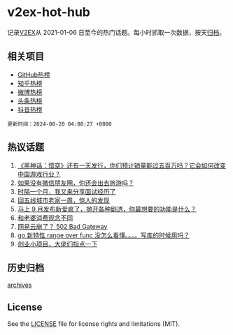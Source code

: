 # v2ex-hot-hub

 记录[V2EX](https://www.v2ex.com/)从 2021-01-06 日至今的热门话题。每小时抓取一次数据，按天[归档](archives)。
 
 ## 相关项目

- [GitHub热榜](https://github.com/snaildev/github-hot-hub)
- [知乎热榜](https://github.com/snaildev/zhihu-hot-hub)
- [微博热榜](https://github.com/snaildev/weibo-hot-hub)
- [头条热榜](https://github.com/snaildev/toutiao-hot-hub)
- [抖音热榜](https://github.com/snaildev/douyin-hot-hub)


 `更新时间：2024-08-20 04:08:27 +0800`

## 热议话题

1. [《黑神话：悟空》还有一天发行，你们预计销量能过五百万吗？它会如何改变中国游戏行业？](https://www.v2ex.com/t/1066046)
1. [如果没有微信朋友圈，你还会出去旅游吗？](https://www.v2ex.com/t/1065986)
1. [时隔一个月，我又来分享面试经历了](https://www.v2ex.com/t/1066039)
1. [回五线城市老家一周，惊人的发现](https://www.v2ex.com/t/1066037)
1. [马上 9 月发布新爱疯了，抛开各种剧透，你最想要的功能是什么？](https://www.v2ex.com/t/1066100)
1. [和老婆消费观念不同](https://www.v2ex.com/t/1066060)
1. [网易云崩了？ 502 Bad Gateway](https://www.v2ex.com/t/1066148)
1. [go 新特性 range over func 没怎么看懂。。。。写库的时候用吗？](https://www.v2ex.com/t/1066038)
1. [创业小项目，大佬们指点一下](https://www.v2ex.com/t/1065996)

## 历史归档

[archives](archives)

## License

See the [LICENSE](LICENSE) file for license rights and limitations (MIT).
